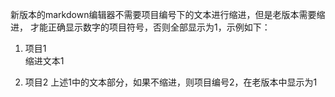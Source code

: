 新版本的markdown编辑器不需要项目编号下的文本进行缩进，但是老版本需要缩进，
才能正确显示数字的项目符号，否则全部显示为1，示例如下：

1. 项目1   
    缩进文本1

2. 项目2
    上述1中的文本部分，如果不缩进，则项目编号2，在老版本中显示为1